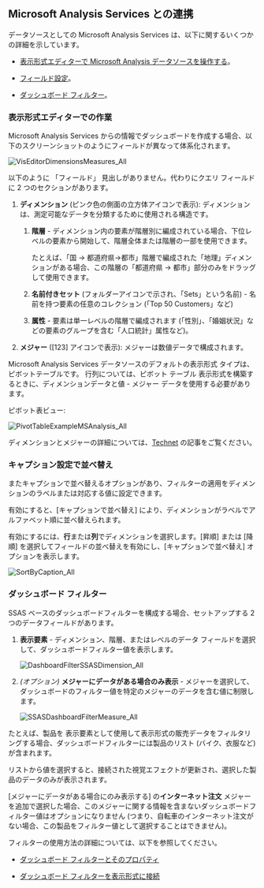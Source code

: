 ## Microsoft Analysis Services との連携

データソースとしての Microsoft Analysis Services は、以下に関するいくつかの詳細を示しています。

  - [表示形式エディターで Microsoft Analysis データソースを操作する](#visualization-editor)。

  - [フィールド設定](#sort-by-caption-setting)。

  - [ダッシュボード フィルター](#dashboard-filters)。

<a name='visualization-editor'></a>
### 表示形式エディターでの作業

Microsoft Analysis Services からの情報でダッシュボードを作成する場合、以下のスクリーンショットのようにフィールドが異なって体系化されます。

![VisEditorDimensionsMeasures\_All](images/VisEditorDimensionsMeasures_All.png)

以下のように 「フィールド」 見出しがありません。代わりにクエリ フィールドに 2 つのセクションがあります。

1.  **ディメンション** (ピンク色の側面の立方体アイコンで表示): ディメンションは、測定可能なデータを分類するために使用される構造です。

    1.  **階層** - ディメンション内の要素が階層別に編成されている場合、下位レベルの要素から開始して、階層全体または階層の一部を使用できます。
        
        たとえば、「国 → 都道府県→都市」階層で編成された「地理」ディメンションがある場合、この階層の「都道府県 → 都市」部分のみをドラッグして使用できます。

    2.  **名前付きセット** (フォルダーアイコンで示され、「Sets」という名前) - 名前を持つ要素の任意のコレクション (「Top 50 Customers」など)

    3.  **属性** - 要素は単一レベルの階層で編成されます (「性別」、「婚姻状況」などの要素のグループを含む「人口統計」属性など)。

2.  **メジャー** ([123] アイコンで表示): メジャーは数値データで構成されます。

Microsoft Analysis Services データソースのデフォルトの表示形式 タイプは、ピボットテーブルです。
行列については、ピボット テーブル 表示形式を構築するときに、ディメンションデータと値 - メジャー データを使用する必要があります。

ピボット表ビュー:

![PivotTableExampleMSAnalysis\_All](images/PivotTableExampleMSAnalysis_All.png)

ディメンションとメジャーの詳細については、[Technet](https://docs.microsoft.com/ja-jp/previous-versions/sql/sql-server-2012/ms174527(v=sql.110)) の記事をご覧ください。

<a name='sort-by-caption-setting'></a>
### キャプション設定で並べ替え

またキャプションで並べ替えるオプションがあり、フィルターの適用をディメンションのラベルまたは対応する値に設定できます。

有効にすると、[キャプションで並べ替え] により、ディメンションがラベルでアルファベット順に並べ替えられます。


有効にするには、**行**または**列**でディメンションを選択します。[昇順] または [降順] を選択してフィールドの並べ替えを有効にし、[キャプションで並べ替え] オプションを表示します。

![SortByCaption\_All](images/SortByCaption_All.png)

<a name='dashboard-filters'></a>
### ダッシュボード フィルター

SSAS ベースのダッシュボードフィルターを構成する場合、セットアップする 2 つのデータフィールドがあります。

1.  **表示要素** - ディメンション、階層、またはレベルのデータ フィールドを選択して、ダッシュボードフィルター値を表示します。

    ![DashboardFilterSSASDimension\_All](images/DashboardFilterSSASDimension_All.png)

2.  *(オプション)* **メジャーにデータがある場合のみ表示** - メジャーを選択して、ダッシュボードのフィルター値を特定のメジャーのデータを含む値に制限します。

    ![SSASDashboardFilterMeasure\_All](images/SSASDashboardFilterMeasure_All.png)

たとえば、製品を 表示要素として使用して表示形式の販売データをフィルタリングする場合、ダッシュボードフィルターには製品のリスト (バイク、衣服など) が含まれます。

リストから値を選択すると、接続された視覚エフェクトが更新され、選択した製品のデータのみが表示されます。

[メジャーにデータがある場合にのみ表示する] の**インターネット注文** メジャーを追加で選択した場合、このメジャーに関する情報を含まないダッシュボードフィルター値はオプションになりません (つまり、自転車のインターネット注文がない場合、この製品をフィルター値として選択することはできません)。

フィルターの使用方法の詳細については、以下を参照してください。

  - [ダッシュボード フィルターとそのプロパティ](~/jp/filters/dashboard-filters-properties.md)

  - [ダッシュボード フィルターを表示形式に接続](~/jp/filters/connecting-dashboard-filters-visualization.md)
